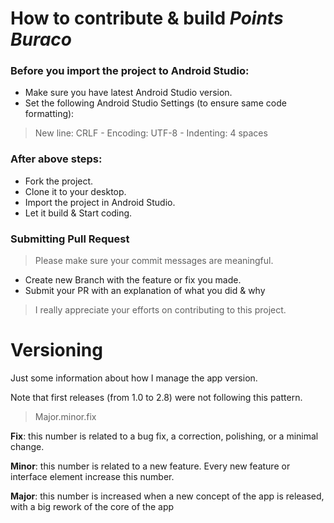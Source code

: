 
# How to contribute & build *Points Buraco*

### Before you import the project to Android Studio:

- Make sure you have latest Android Studio version.
- Set the following Android Studio Settings (to ensure same code formatting):

> New line: CRLF - Encoding: UTF-8 - Indenting: 4 spaces
 

### After above steps:

- Fork the project.
- Clone it to your desktop.
- Import the project in Android Studio.
- Let it build & Start coding.

### Submitting Pull Request

> Please make sure your commit messages are meaningful.
 
- Create new Branch with the feature or fix you made.
- Submit your PR with an explanation of what you did & why

> I really appreciate your efforts on contributing to this project.


# Versioning

Just some information about how I manage the app version.

Note that first releases (from 1.0 to 2.8) were not following this pattern.

> Major.minor.fix

**Fix**: this number is related to a bug fix, a correction, polishing, or a minimal change. 

**Minor**: this number is related to a new feature. Every new feature or interface element increase this number.

**Major**: this number is increased when a new concept of the app is released, with a big rework of the core of the app
